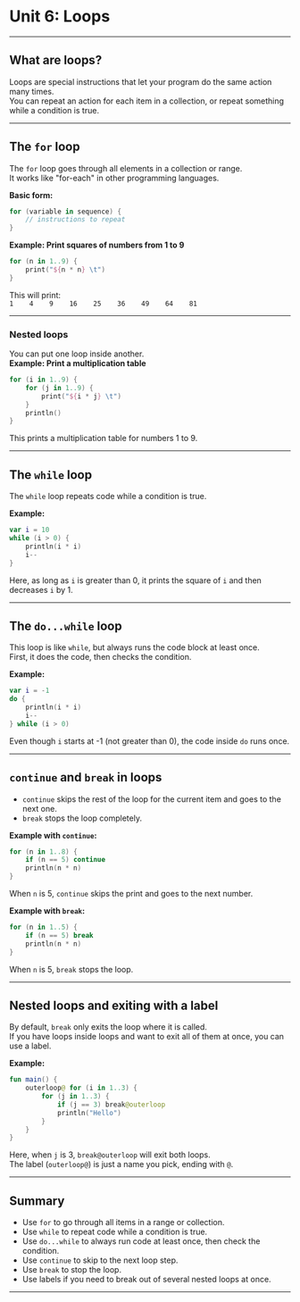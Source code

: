 # Unit 6: Loops
---

## What are loops?

Loops are special instructions that let your program do the same action many times.  
You can repeat an action for each item in a collection, or repeat something while a condition is true.

---

## The `for` loop

The `for` loop goes through all elements in a collection or range.  
It works like "for-each" in other programming languages.

**Basic form:**
```kotlin
for (variable in sequence) {
    // instructions to repeat
}
```

**Example: Print squares of numbers from 1 to 9**
```kotlin
for (n in 1..9) {
    print("${n * n} \t")
}
```
This will print:  
`1    4    9    16    25    36    49    64    81`

---

### Nested loops

You can put one loop inside another.  
**Example: Print a multiplication table**

```kotlin
for (i in 1..9) {
    for (j in 1..9) {
        print("${i * j} \t")
    }
    println()
}
```
This prints a multiplication table for numbers 1 to 9.

---

## The `while` loop

The `while` loop repeats code while a condition is true.

**Example:**
```kotlin
var i = 10
while (i > 0) {
    println(i * i)
    i--
}
```
Here, as long as `i` is greater than 0, it prints the square of `i` and then decreases `i` by 1.

---

## The `do...while` loop

This loop is like `while`, but always runs the code block at least once.  
First, it does the code, then checks the condition.

**Example:**
```kotlin
var i = -1
do {
    println(i * i)
    i--
} while (i > 0)
```
Even though `i` starts at -1 (not greater than 0), the code inside `do` runs once.

---

## `continue` and `break` in loops

- `continue` skips the rest of the loop for the current item and goes to the next one.
- `break` stops the loop completely.

**Example with `continue`:**
```kotlin
for (n in 1..8) {
    if (n == 5) continue
    println(n * n)
}
```
When `n` is 5, `continue` skips the print and goes to the next number.

**Example with `break`:**
```kotlin
for (n in 1..5) {
    if (n == 5) break
    println(n * n)
}
```
When `n` is 5, `break` stops the loop.

---

## Nested loops and exiting with a label

By default, `break` only exits the loop where it is called.  
If you have loops inside loops and want to exit all of them at once, you can use a label.

**Example:**
```kotlin
fun main() {
    outerloop@ for (i in 1..3) {
        for (j in 1..3) {
            if (j == 3) break@outerloop
            println("Hello")
        }
    }
}
```
Here, when `j` is 3, `break@outerloop` will exit both loops.  
The label (`outerloop@`) is just a name you pick, ending with `@`.

---

## Summary

- Use `for` to go through all items in a range or collection.
- Use `while` to repeat code while a condition is true.
- Use `do...while` to always run code at least once, then check the condition.
- Use `continue` to skip to the next loop step.
- Use `break` to stop the loop.
- Use labels if you need to break out of several nested loops at once.

---